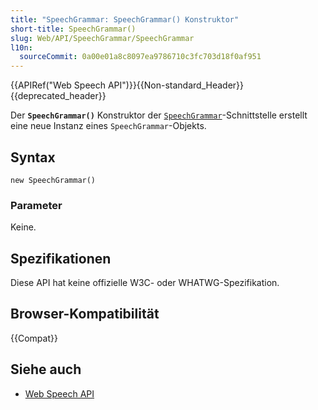 ```yaml
---
title: "SpeechGrammar: SpeechGrammar() Konstruktor"
short-title: SpeechGrammar()
slug: Web/API/SpeechGrammar/SpeechGrammar
l10n:
  sourceCommit: 0a00e01a8c8097ea9786710c3fc703d18f0af951
---
```


{{APIRef("Web Speech API")}}{{Non-standard_Header}}{{deprecated_header}}

Der **`SpeechGrammar()`** Konstruktor der
[`SpeechGrammar`](/de/docs/Web/API/SpeechGrammar)-Schnittstelle erstellt eine neue Instanz eines `SpeechGrammar`-Objekts.

## Syntax

```js-nolint
new SpeechGrammar()
```

### Parameter

Keine.

## Spezifikationen

Diese API hat keine offizielle W3C- oder WHATWG-Spezifikation.

## Browser-Kompatibilität

{{Compat}}

## Siehe auch

- [Web Speech API](/de/docs/Web/API/Web_Speech_API)
